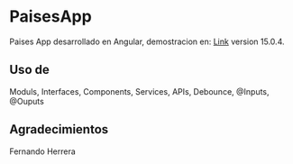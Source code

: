 # PaisesApp

Paises App desarrollado en Angular, demostracion en: [Link](https://github.com/angular/angular-cli) version 15.0.4.

## Uso de

Moduls, Interfaces, Components, Services, APIs, Debounce, @Inputs, @Ouputs

## Agradecimientos

Fernando Herrera
 